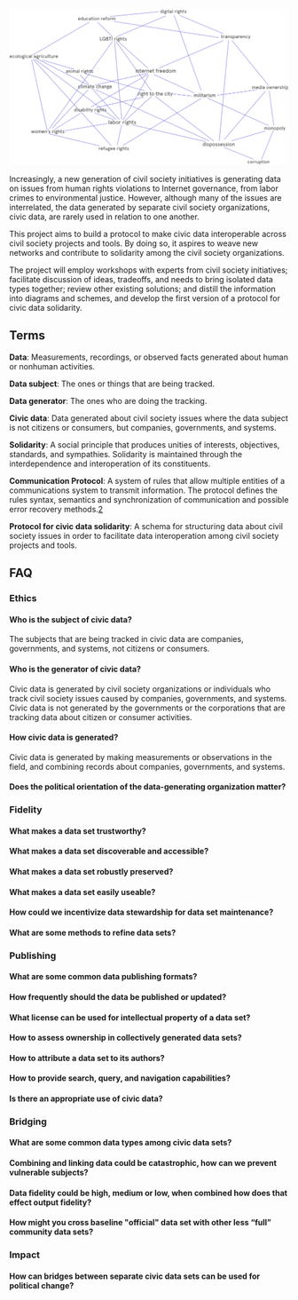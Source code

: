 <img src="https://github.com/arikan/civic-data-solidarity/raw/master/diagrams/civic-data-solidarity.png">

Increasingly, a new generation of civil society initiatives is generating data on issues from human rights violations to Internet governance, from labor crimes to environmental justice. However, although many of the issues are interrelated, the data generated by separate civil society organizations, civic data, are rarely used in relation to one another.

This project aims to build a protocol to make civic data interoperable across civil society projects and tools. By doing so, it aspires to weave new networks and contribute to solidarity among the civil society organizations.

The project will employ workshops with experts from civil society initiatives; facilitate discussion of ideas, tradeoffs, and needs to bring isolated data types together; review other existing solutions; and distill the information into diagrams and schemes, and develop the first version of a protocol for civic data solidarity.


## Terms

**Data**: Measurements, recordings, or observed facts generated about human or nonhuman activities.

**Data subject**: The ones or things that are being tracked.

**Data generator**: The ones who are doing the tracking.

**Civic data**: Data generated about civil society issues where the data subject is not citizens or consumers, but companies, governments, and systems.

**Solidarity**: A social principle that produces unities of interests, objectives, standards, and sympathies. Solidarity is maintained through the interdependence and interoperation of its constituents.

**Communication Protocol**: A system of rules that allow multiple entities of a communications system to transmit information. The protocol defines the rules syntax, semantics and synchronization of communication and possible error recovery methods.[2](https://en.wikipedia.org/wiki/Communication_protocol)

**Protocol for civic data solidarity**: A schema for structuring data about civil society issues in order to facilitate data interoperation among civil society projects and tools.


## FAQ

### Ethics

#### Who is the subject of civic data?
The subjects that are being tracked in civic data are companies, governments, and systems, not citizens or consumers.

#### Who is the generator of civic data?
Civic data is generated by civil society organizations or individuals who track civil society issues caused by companies, governments, and systems. Civic data is not generated by the governments or the corporations that are tracking data about citizen or consumer activities.

#### How civic data is generated?
Civic data is generated by making measurements or observations in the field, and combining records about companies, governments, and systems.

#### Does the political orientation of the data-generating organization matter?

### Fidelity

#### What makes a data set trustworthy?

#### What makes a data set discoverable and accessible?

#### What makes a data set robustly preserved?

#### What makes a data set easily useable?

#### How could we incentivize data stewardship for data set maintenance?

#### What are some methods to refine data sets?

### Publishing

#### What are some common data publishing formats?

#### How frequently should the data be published or updated?

#### What license can be used for intellectual property of a data set?

#### How to assess ownership in collectively generated data sets?

#### How to attribute a data set to its authors?

#### How to provide search, query, and navigation capabilities?

#### Is there an appropriate use of civic data?

### Bridging

#### What are some common data types among civic data sets?

#### Combining and linking data could be catastrophic, how can we prevent vulnerable subjects?

#### Data fidelity could be high, medium or low, when combined how does that effect output fidelity?

#### How might you cross baseline "official" data set with other less “full” community data sets?

### Impact

#### How can bridges between separate civic data sets can be used for political change?
